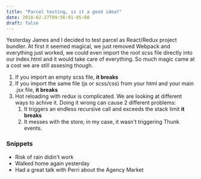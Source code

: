 ```yaml
---
title: "Parcel testing, is it a good idea?"
date: 2018-02-27T09:56:01-05:00
draft: false
---
```


Yesterday James and I decided to test parcel as React/Redux project bundler. At first it seemed magical, we just removed Webpack and everything just worked, we could even import the root scss file directly into our index.html and it would take care of everything. So much magic came at a cost we are still assesing though.

1. If you import an empty scss file, **it breaks**
2. If you import the same file (js or scss/css) from your html and your main .jsx file, **it breaks**
3. Hot reloading with redux is complicated. We are looking at different ways to achive it. Doing it wrong can cause 2 different problems:
	1. It triggers an endless recursive call and exceeds the stack limit **it breaks**
	2. It messes with the store, in my case, it wasn't triggering Thunk events.

	

### Snippets

* Risk of rain didin't work
* Walked home again yesterday
* Had a great talk with Perri about the Agency Market